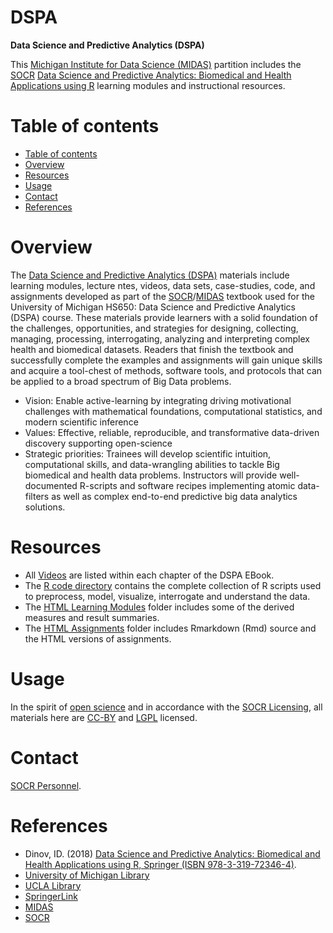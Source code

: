# DSPA
**Data Science and Predictive Analytics (DSPA)**

This [Michigan Institute for Data Science (MIDAS)](http://midas.umich.edu/) partition includes the [SOCR](https://github.com/SOCR) [Data Science and Predictive Analytics: Biomedical and Health Applications using R](http://dspa.predictive.space/) learning modules and instructional resources.

Table of contents
=================

<!--ts-->
   * [Table of contents](#table-of-contents)
   * [Overview](#overview)
   * [Resources](#resources)
   * [Usage](#usage)
   * [Contact](#contact)
   * [References](#references)
<!--te-->


Overview
========

The [Data Science and Predictive Analytics (DSPA)](http://dspa.predictive.space/) materials include learning modules, lecture ntes, videos, data sets, case-studies, code, and assignments developed as part of the [SOCR](http://socr.umich.edu/)/[MIDAS](http://midas.umich.edu/) textbook used for the University of Michigan HS650: Data Science and Predictive Analytics (DSPA) course. These materials provide learners with a solid foundation of the challenges, opportunities, and strategies for designing, collecting, managing, processing, interrogating, analyzing and interpreting complex health and biomedical datasets. Readers that finish the textbook and successfully complete the examples and assignments will gain unique skills and acquire a tool-chest of methods, software tools, and protocols that can be applied to a broad spectrum of Big Data problems.

 - Vision: Enable active-learning by integrating driving motivational challenges with mathematical foundations, computational statistics, and modern scientific inference
 - Values: Effective, reliable, reproducible, and transformative data-driven discovery supporting open-science
 - Strategic priorities: Trainees will develop scientific intuition, computational skills, and data-wrangling abilities to tackle Big biomedical and health data problems. Instructors will provide well-documented R-scripts and software recipes implementing atomic data-filters as well as complex end-to-end predictive big data analytics solutions.


Resources
=========

* All [Videos](http://dspa.predictive.space/) are listed within each chapter of the DSPA EBook.
* The [R code directory](https://github.com/michigandatascience/DSPA/tree/master/Rcode) contains the complete collection of R scripts used to preprocess, model, visualize, interrogate and understand the data.
* The [HTML Learning Modules](https://github.com/michigandatascience/DSPA/tree/master/htmls) folder includes some of the derived measures and result summaries.
* The [HTML Assignments](https://github.com/michigandatascience/DSPA/tree/master/assignments) folder includes Rmarkdown (Rmd) source and the HTML versions of assignments.


Usage
=====

In the spirit of [open science](https://en.wikipedia.org/wiki/Open_science) and in accordance with the [SOCR Licensing](http://socr.umich.edu/html/SOCR_CitingLicense.html), all materials here are [CC-BY](https://creativecommons.org/licenses/) and [LGPL](https://opensource.org/licenses/lgpl-license) licensed.

Contact
=======

[SOCR Personnel](http://www.socr.umich.edu/people/).


References
==========
* Dinov, ID. (2018) [Data Science and Predictive Analytics: Biomedical and Health Applications using R, Springer (ISBN 978-3-319-72346-4)](http://www.springer.com/us/book/9783319723464).
* [University of Michigan Library](https://search.lib.umich.edu/catalog/record/016476470)
* [UCLA Library](http://ucla.worldcat.org/title/data-science-and-predictive-analytics-biomedical-and-health-applications-using-r/oclc/1050608233/viewport)
* [SpringerLink](https://link.springer.com/book/10.1007%2F978-3-319-72347-1)
* [MIDAS](http://midas.umich.edu/)
* [SOCR](http://SOCR.umich.edu/)

